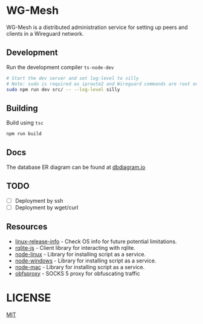 # WG-Mesh
WG-Mesh is a distributed administration service for setting up peers and clients in a Wireguard network.

## Development
Run the development compiler `ts-node-dev`
```sh
# Start the dev server and set log-level to silly
# Note: sudo is required as iproute2 and Wireguard commands are root only
sudo npm run dev src/ -- --log-level silly
```

## Building
Build using `tsc`
```sh
npm run build
```

## Docs
The database ER diagram can be found at [dbdiagram.io](https://dbdiagram.io/d/5f4a96be88d052352cb544f3)

## TODO
- [ ] Deployment by ssh
- [ ] Deployment by wget/curl

## Resources
- [linux-release-info](https://www.npmjs.com/package/linux-release-info) - Check OS info for future potential limitations.
- [rqlite-js](https://www.npmjs.com/package/rqlite-js) - Client library for interacting with rqlite.
- [node-linux](https://github.com/coreybutler/node-linux) - Library for installing script as a service.
- [node-windows](https://github.com/coreybutler/node-windows) - Library for installing script as a service.
- [node-mac](https://github.com/coreybutler/node-mac) - Library for installing script as a service.
- [obfsproxy](https://gitweb.torproject.org/pluggable-transports/obfsproxy.git) - SOCKS 5 proxy for obfuscating traffic

# LICENSE
[MIT](LICENSE)
